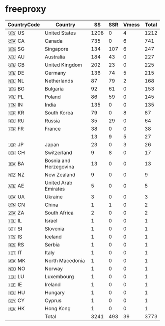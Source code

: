 # freeproxy

|CountryCode|Country|SS|SSR|Vmess|Total|
|  ----  | ----  |  ----  | ----  |  ----  | ----  |
|🇺🇸 US|United States|1208|0|4|1212|
|🇨🇦 CA|Canada|735|0|6|741|
|🇸🇬 SG|Singapore|134|107|6|247|
|🇦🇺 AU|Australia|184|43|0|227|
|🇬🇧 GB|United Kingdom|202|23|0|225|
|🇩🇪 DE|Germany|136|74|5|215|
|🇳🇱 NL|Netherlands|87|79|2|168|
|🇧🇬 BG|Bulgaria|92|61|0|153|
|🇵🇱 PL|Poland|86|59|0|145|
|🇮🇳 IN|India|135|0|0|135|
|🇰🇷 KR|South Korea|79|0|8|87|
|🇷🇺 RU|Russia|35|29|0|64|
|🇫🇷 FR|France|38|0|0|38|
| ||13|9|5|27|
|🇯🇵 JP|Japan|23|0|3|26|
|🇨🇭 CH|Switzerland|9|8|0|17|
|🇧🇦 BA|Bosnia and Herzegovina|13|0|0|13|
|🇳🇿 NZ|New Zealand|9|0|0|9|
|🇦🇪 AE|United Arab Emirates|5|0|0|5|
|🇺🇦 UA|Ukraine|3|0|0|3|
|🇨🇳 CN|China|1|1|0|2|
|🇿🇦 ZA|South Africa|2|0|0|2|
|🇮🇱 IL|Israel|1|0|0|1|
|🇸🇮 SI|Slovenia|1|0|0|1|
|🇮🇸 IS|Iceland|1|0|0|1|
|🇷🇸 RS|Serbia|1|0|0|1|
|🇮🇹 IT|Italy|1|0|0|1|
|🇲🇰 MK|North Macedonia|1|0|0|1|
|🇳🇴 NO|Norway|1|0|0|1|
|🇱🇺 LU|Luxembourg|1|0|0|1|
|🇮🇪 IE|Ireland|1|0|0|1|
|🇭🇺 HU|Hungary|1|0|0|1|
|🇨🇾 CY|Cyprus|1|0|0|1|
|🇭🇰 HK|Hong Kong|1|0|0|1|
||Total|3241|493|39|3773|
